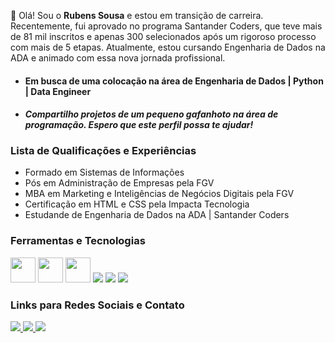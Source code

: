 
👋 Olá! Sou o **Rubens Sousa** e estou em transição de carreira. Recentemente, fui aprovado no programa Santander Coders, que teve mais de 81 mil inscritos e apenas 300 selecionados após um rigoroso processo com mais de 5 etapas. Atualmente, estou cursando Engenharia de Dados na ADA e animado com essa nova jornada profissional. 
 
 - #### Em busca de uma colocação na área de Engenharia de Dados | Python | Data Engineer
 - #### *Compartilho projetos de um pequeno gafanhoto na área de programação. Espero que este perfil possa te ajudar!*

### Lista de Qualificações e Experiências
- Formado em Sistemas de Informações
- Pós em Administração de Empresas pela FGV
- MBA em Marketing e Inteligências de Negócios Digitais pela FGV
- Certificação em HTML e CSS pela Impacta Tecnologia
- Estudande de Engenharia de Dados na ADA | Santander Coders

### Ferramentas e Tecnologias
<div>
      <img src="https://cdn.jsdelivr.net/gh/devicons/devicon/icons/github/github-original.svg" width="40" height="40"/>
      <img src="https://cdn.jsdelivr.net/gh/devicons/devicon/icons/git/git-original.svg" width="40" height="40"/>
      <img src="https://cdn.jsdelivr.net/gh/devicons/devicon/icons/python/python-original.svg" width="40" height="40"/>
      <img src="https://cdn.jsdelivr.net/npm/devicons@1.8.0/!PNG/mysql.png"/>
      <img src="https://img.shields.io/badge/html5-%23E34F26.svg?style=for-the-badge&logo=html5&logoColor=white"/>
      <img src="https://img.shields.io/badge/css3-%231572B6.svg?style=for-the-badge&logo=css3&logoColor=white"/>
</div>

### Links para Redes Sociais e Contato
<div align=""center"">
      <a href="https://www.linkedin.com/in/rubens-sousa-8841b175?utm_source=share&utm_campaign=share_via&utm_content=profile&utm_medium=android_app" target="_blank">
        <img src="https://img.shields.io/badge/linkedin-%230077B5.svg?style=for-the-badge&logo=linkedin&logoColor=white">
      </a>
      <a href="rubensousa.fgv@gmail.com" target="_blank">
        <img src="https://img.shields.io/badge/Gmail-D14836?style=for-the-badge&logo=gmail&logoColor=white">
      </a>
       <a href="rubens-sousa-2024" target="_blank">
        <img src="https://img.shields.io/badge/github-%23121011.svg?style=for-the-badge&logo=github&logoColor=white">
      </a>    
</div>

<!---
rubens-sousa-2024/rubens-sousa-2024 is a ✨ special ✨ repository because its `README.md` (this file) appears on your GitHub profile.
You can click the Preview link to take a look at your changes.
--->
